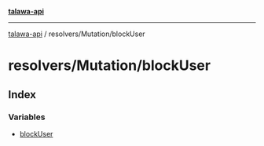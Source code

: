 [**talawa-api**](../../../README.md)

***

[talawa-api](../../../modules.md) / resolvers/Mutation/blockUser

# resolvers/Mutation/blockUser

## Index

### Variables

- [blockUser](variables/blockUser.md)
